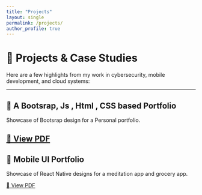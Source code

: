 ```yaml
---
title: "Projects"
layout: single
permalink: /projects/
author_profile: true
---
```


# 🚀 Projects & Case Studies

Here are a few highlights from my work in cybersecurity, mobile development, and cloud systems:

---
## 📱 A Bootsrap, Js , Html , CSS based Portfolio 
Showcase of Bootsrap design for a Personal portfolio.  

[📄 View PDF](https://github.com/AlexMbog/Porfolio)
---

## 📱 Mobile UI Portfolio  
Showcase of React Native designs for a meditation app and grocery app.  

[📄 View PDF](/assets/projects/mobile_ui_portfolio.pdf)


